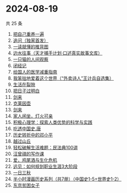 # 2024-08-19

共 25 条

<!-- BEGIN WEREAD -->
<!-- 最后更新时间 2024-08-19 12:15:53 +0800 -->
1. [把自己重养一遍](https://weread.qq.com/web/bookDetail/c7132470813ab91ebg013e73)
1. [追问（独家首发）](https://weread.qq.com/web/bookDetail/e7b322705d0e04e7b85e068)
1. [一读就懂的推背图](https://weread.qq.com/web/bookDetail/dce32650813ab91e9g018064)
1. [边水往事（天才捕手计划·口述真实故事文库）](https://weread.qq.com/web/bookDetail/064326a0813ab779ag018bda)
1. [一只猫的人间观察](https://weread.qq.com/web/bookDetail/22e32e90813ab8eacg012920)
1. [闭经记](https://weread.qq.com/web/bookDetail/35332510813ab84b3g0188bd)
1. [给国人的医学减重指南](https://weread.qq.com/web/bookDetail/ed1324f0813ab91d5g013e7f)
1. [我笨拙地爱着这个世界（“外卖诗人”王计兵自选集）](https://weread.qq.com/web/bookDetail/90032d60813ab7c9eg015d43)
1. [生活在裂隙](https://weread.qq.com/web/bookDetail/9b932010813ab6838g0101d3)
1. [把日子过明白](https://weread.qq.com/web/bookDetail/a2732a40813ab7bb3g0112e7)
1. [剑来](https://weread.qq.com/web/bookDetail/8e5326b07153adcf8e53d42)
1. [克莱因壶](https://weread.qq.com/web/bookDetail/31e32cc071cad2bd31e0252)
1. [剑来](https://weread.qq.com/web/bookDetail/dee32e1071db086fdeef491)
1. [家人闲坐，灯火可亲](https://weread.qq.com/web/bookDetail/10c320a071db56db10cbf8c)
1. [积极心理学：探索人类优势的科学与实践](https://weread.qq.com/web/bookDetail/701328c0813ab91d8g0157d6)
1. [吃透中国史.唐](https://weread.qq.com/web/bookDetail/fb5322f0813ab7ab6g019064)
1. [历史转折中的邓小平](https://weread.qq.com/web/bookDetail/34c32ff0813ab91cdg019b06)
1. [越过山丘](https://weread.qq.com/web/bookDetail/62e32e30813ab907fg01912e)
1. [轻松破解生活难题：民法典100讲](https://weread.qq.com/web/bookDetail/59732da0813ab9052g016b28)
1. [汪曾祺的写作课](https://weread.qq.com/web/bookDetail/8f5320a07212b3c78f5fac4)
1. [爱，鸡尾酒与生化危机](https://weread.qq.com/web/bookDetail/71032a60813ab91feg018273)
1. [远见：如何规划职业生涯3大阶段](https://weread.qq.com/web/bookDetail/3df32b10716980193df67f5)
1. [一日三秋](https://weread.qq.com/web/bookDetail/d0632c2072672b91d060472)
1. [半小时漫画历史系列（共7册）（中国史1-5+世界史1-2）](https://weread.qq.com/web/bookDetail/5c832be07254c98f5c8923d)
1. [东京贫困女子](https://weread.qq.com/web/bookDetail/26232650726a0c0e262f770)
<!-- END WEREAD -->